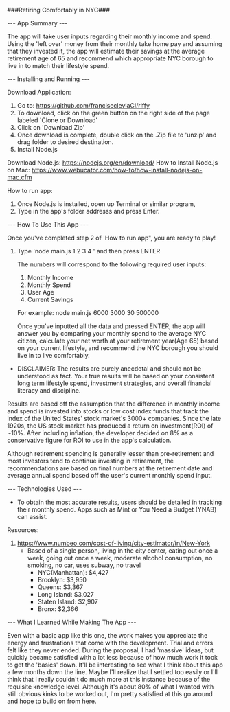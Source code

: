###Retiring Comfortably in NYC###

--- App Summary ---


The app will take user inputs regarding their monthly income and spend. Using the 'left over' money from their monthly take home pay and assuming that they invested it, the app will estimate their savings at the average retirement age of 65 and recommend which appropriate NYC borough to live in to match their lifestyle spend.


--- Installing and Running ---

Download Application:
1. Go to: https://github.com/francisecleviaCI/riffy
2. To download, click on the green button on the right side of the page labeled 'Clone or Download'
3. Click on 'Download Zip'
4. Once download is complete, double click on the .Zip file to 'unzip' and drag folder to desired destination.
5. Install Node.js

Download Node.js: https://nodejs.org/en/download/
How to Install Node.js on Mac: https://www.webucator.com/how-to/how-install-nodejs-on-mac.cfm

How to run app:
1. Once Node.js is installed, open up Terminal or similar program, 
2. Type in the app's folder addresss and press Enter.


--- How To Use This App ---

Once you've completed step 2 of 'How to run app", you are ready to play!

1. Type 'node main.js 1 2 3 4 ' and then press ENTER

   The numbers will correspond to the following required user inputs:

    1. Monthly Income
    2. Monthly Spend
    3. User Age
    4. Current Savings

    For example: node main.js 6000 3000 30 500000

    Once you've inputted all the data and pressed ENTER, the app will answer you by comparing your monthly
    spend to the average NYC citizen, calculate your net worth at your retirement year(Age 65) based on your
    current lifestyle, and recommend the NYC borough you should live in to live comfortably.

* DISCLAIMER: The results are purely anecdotal and should not be understood as fact. Your true results will be based on your consistent long term lifestyle spend, investment strategies, and overall financial literacy and discipline.

Results are based off the assumption that the difference in monthly income and spend is invested into stocks or low cost index funds that track the index of the United States' stock market's 3000+ companies. Since the late 1920s, the US stock market has produced a return on investment(ROI) of ~10%. After including inflation, the developer decided on 8% as a conservative figure for ROI to use in the app's calculation.

Although retirement spending is generally lesser than pre-retirement and most investors tend to continue investing in retirement, the recommendations are based on final numbers at the retirement date and average annual spend based off the user's current monthly spend input.


--- Technologies Used ---

* To obtain the most accurate results, users should be detailed in tracking their monthly spend. Apps such as Mint or You Need a Budget (YNAB) can assist.


Resources:

1. https://www.numbeo.com/cost-of-living/city-estimator/in/New-York
    - Based of a single person, living in the city center, eating out once a week, going out once a week,
    moderate alcohol consumption, no smoking, no car, uses subway, no travel
        - NYC(Manhattan): $4,427
        - Brooklyn: $3,950
        - Queens: $3,367
        - Long Island: $3,027
        - Staten Island: $2,907
        - Bronx: $2,366


--- What I Learned While Making The App ---

Even with a basic app like this one, the work makes you appreciate the energy and frustrations that come with
the development. Trial and errors felt like they never ended. During the proposal, I had 'massive' ideas,
but quickly became satisfied with a lot less because of how much work it took to get the 'basics' down. It'll
be interesting to see what I think about this app a few months down the line. Maybe I'll realize that I settled too easily or I'll think that I really couldn't do much more at this instance because of the requisite knowledge level. Although it's about 80% of what I wanted with still obvious kinks to be worked out, I'm pretty satisfied at this go around and hope to build on from here.
